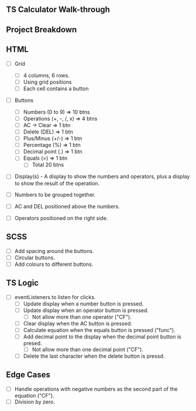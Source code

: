 ## TS Calculator Walk-through

## Project Breakdown

## HTML

- [ ] Grid
  - [ ] 4 columns, 6 rows.
  - [ ] Using grid positions
  - [ ] Each cell contains a button
- [ ] Buttons
  - [ ] Numbers (0 to 9) => 10 btns
  - [ ] Operations (+, -, /, x) => 4 btns
  - [ ] AC -> Clear => 1 btn
  - [ ] Delete (DEL) => 1 btn
  - [ ] Plus/Minus (+/-) => 1 btn
  - [ ] Percentage (%) => 1 btn
  - [ ] Decimal point (.) => 1 btn
  - [ ] Equals (=) => 1 btn
    - [ ] Total 20 btns
- [ ] Display(s) - A display to show the numbers and operators, plus a display to show the result of the operation.

- [ ] Numbers to be grouped together.
- [ ] AC and DEL positioned above the numbers.
- [ ] Operators positioned on the right side.

## SCSS

- [ ] Add spacing around the buttons.
- [ ] Circular buttons.
- [ ] Add colours to different buttons.

## TS Logic

- [ ] eventListeners to listen for clicks.
  - [ ] Update display when a number button is pressed.
  - [ ] Update display when an operator button is pressed.
    - [ ] Not allow more than one operator ("CF").
  - [ ] Clear display when the AC button is pressed.
  - [ ] Calculate equation when the equals button is pressed ("func").
  - [ ] Add decimal point to the display when the decimal point button is presed.
    - [ ] Not allow more than one decimal point ("CF").
  - [ ] Delete the last character when the delete button is pressd.

## Edge Cases

- [ ] Handle operations with negative numbers as the second part of the equation ("CF").
- [ ] Division by zero.
